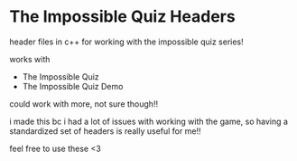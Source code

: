# The Impossible Quiz Headers

header files in c++ for working with the impossible quiz series!

works with
- The Impossible Quiz
- The Impossible Quiz Demo

could work with more, not sure though!!

i made this bc i had a lot of issues with working with the game, so having a standardized set of headers is really useful for me!!

feel free to use these <3
